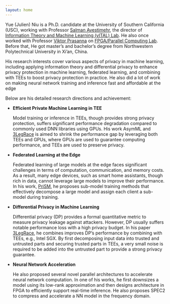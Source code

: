 ```yaml
---
layout: home
---
```


Yue (Julien) Niu is a Ph.D. candidate at the University of Southern California (USC), 
working with Professor [Salman Avestimehr](https://www.avestimehr.com/), 
the director of [Information Theory and Machine Learning (vITAL) Lab](https://www.avestimehr.com/vital-lab). 
He also once worked with Professor [Viktor Prasanna](https://sites.usc.edu/prasanna/) 
on [FPGA/Parallel Computing Lab](https://fpga.usc.edu/). 
Before that, He got master’s and bachelor’s degree from Northwestern Polytechnical University in Xi’an, China.

His research interests cover various aspects of privacy in machine learning, 
including applying information theory and differential privacy 
to enhance privacy protection in machine learning, federated learning, and 
combining with TEEs to boost privacy protection in practice. 
He also did a lot of work on making neural network training and inference fast and 
affordable at the edge

Below are his detailed research directions and achievement:

- **Efficient Private Machine Learning in TEE**

    Model training or inference in TEEs, though provides strong privacy protection, 
    suffers significant performance degradation compared to commonly used DNN libraries using GPUs. 
    His work AsymML and [3LegRace](https://arxiv.org/abs/2110.01229) 
    is aimed to shrink the performance gap by leveraging both TEEs and GPUs, 
    where GPUs are used to guarantee computing performance, and TEEs are used to preserve privacy.

- **Federated Learning at the Edge**
  
    Federated learning of large models at the edge faces significant challenges 
    in terms of computation, communication, and memory costs. 
    As a result, many edge devices, such as smart home assistants, though rich in data, 
    cannot leverage large models to improve their performance. 
    In his work, [PriSM](https://arxiv.org/abs/2208.13141), 
    he proposes sub-model training methods that effectively decompose 
    a large model and assign each client a sub-model during training.

- **Differential Privacy in Machine Learning**

    Differential privacy (DP) provides a formal quantitative metric to measure privacy leakage 
    against attackers. However, DP usually suffers notable performance loss with 
    a high privacy budget. In his paper [3LegRace](https://arxiv.org/abs/2110.01229), 
    he combines improves DP’s performance 
    by combining with TEEs, e.g., Intel SGX. By first decomposing input data into 
    trusted and untrusted parts and securing trusted parts in TEEs, 
    a very small noise is required to be added into the untrusted part to 
    provide a strong privacy guarantee.

- **Neural Network Acceleration**

    He also proposed several novel parallel architectures to accelerate neural network computation. 
    In one of his works, he first downsizes a model using its low-rank approximation and 
    then designs architecture in FPGA to efficiently support real-time inference. 
    He also proposes SPEC2 to compress and accelerate a NN model in the frequency domain.
